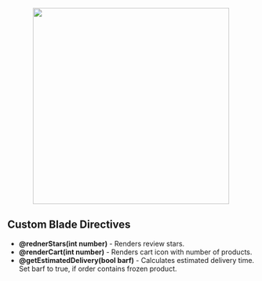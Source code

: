 <p align="center"><a href="#" target="_blank"><img src="https://psiakaloria.pl/upload/PsiaKaloriaLogo-02.svg" width="400"></a></p>

## Custom Blade Directives

* <b>@rednerStars(int number)</b> - Renders review stars.
* <b>@renderCart(int number)</b> - Renders cart icon with number of products.
* <b>@getEstimatedDelivery(bool barf)</b> - Calculates estimated delivery time. Set barf to true, if order contains frozen product.
